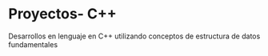 # Proyectos- C++
Desarrollos en lenguaje en C++ utilizando conceptos de estructura de datos fundamentales
